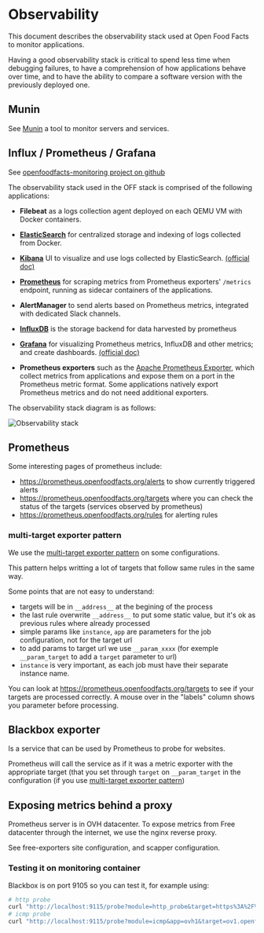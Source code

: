 # Observability

This document describes the observability stack used at Open Food Facts to monitor applications.

Having a good observability stack is critical to spend less time when debugging failures, to have a comprehension of how applications behave over time, and to have the ability to compare a software version with the previously deployed one.

## Munin

See [Munin](./munin.md) a tool to monitor servers and services.

## Influx / Prometheus / Grafana

See [openfoodfacts-monitoring project on github](https://github.com/openfoodfacts/openfoodfacts-monitoring/)

The observability stack used in the OFF stack is comprised of the following applications:

* **Filebeat** as a logs collection agent deployed on each QEMU VM with Docker containers.

* [**ElasticSearch**](https://www.elastic.co/guide/en/elasticsearch/reference/current/index.html) for centralized storage and indexing of logs collected from Docker.

* [**Kibana**](https://kibana.openfoodfacts.org/) UI to visualize and use logs collected by ElasticSearch. [(official doc)](https://www.elastic.co/guide/en/kibana/current/index.html)

* [**Prometheus**](https://prometheus.io/docs) for scraping metrics from Prometheus exporters' `/metrics` endpoint, running as sidecar containers of the applications.

* **AlertManager** to send alerts based on Prometheus metrics, integrated with dedicated Slack channels.

* [**InfluxDB**](https://docs.influxdata.com/influxdb/v2.0/) is the storage backend for data harvested by prometheus

* [**Grafana**](https://grafana.openfoodfacts.org/) for visualizing Prometheus metrics, InfluxDB and other metrics; and create dashboards. [(official doc)](https://grafana.com/docs/grafana/latest)

* **Prometheus exporters** such as the [Apache Prometheus Exporter](https://github.com/Lusitaniae/apache_exporter), which collect metrics from applications and expose them on a port in the Prometheus metric format. Some applications natively export Prometheus metrics and do not need additional exporters.

The observability stack diagram is as follows:

![Observability stack](./img/obs_stack.png)

## Prometheus

Some interesting pages of prometheus include:
* https://prometheus.openfoodfacts.org/alerts to show currently triggered alerts
* https://prometheus.openfoodfacts.org/targets where you can check the status of the targets (services observed by prometheus)
* https://prometheus.openfoodfacts.org/rules for alerting rules

### multi-target exporter pattern

We use the [multi-target exporter pattern](https://prometheus.io/docs/guides/multi-target-exporter/#querying-multi-target-exporters-with-prometheus) on some configurations.

This pattern helps writting a lot of targets that follow same rules in the same way.

Some points that are not easy to understand:
* targets will be in `__address__` at the begining of the process
* the last rule overwrite `__address__` to put some static value, but it's ok as previous rules where already processed
* simple params like `instance`, `app` are parameters for the job configuration, not for the target url
* to add params to target url we use `__param_xxxx` (for exemple `__param_target` to add a `target` parameter to url)
* `instance` is very important, as each job must have their separate instance name.

You can look at https://prometheus.openfoodfacts.org/targets to see if your targets are processed correctly. 
A mouse over in the "labels" column shows you parameter before processing.


## Blackbox exporter

Is a service that can be used by Prometheus to probe for websites. 

Prometheus will call the service as if it was a metric exporter with the appropriate target (that you set through `target` on `__param_target` in the configuration (if you use [multi-target exporter pattern](https://prometheus.io/docs/guides/multi-target-exporter/#querying-multi-target-exporters-with-prometheus))

## Exposing metrics behind a proxy

Prometheus server is in OVH datacenter.
To expose metrics from Free datacenter through the internet,
we use the nginx reverse proxy.

See free-exporters site configuration, and scapper configuration.

### Testing it on monitoring container

Blackbox is on port 9105 so you can test it, for example using:
```bash
# http probe
curl "http://localhost:9115/probe?module=http_probe&target=https%3A%2F%2Fsearch.openfoodfacts.org%2F"
# icmp probe
curl "http://localhost:9115/probe?module=icmp&app=ovh1&target=ov1.openfoodfacts.org"
```

